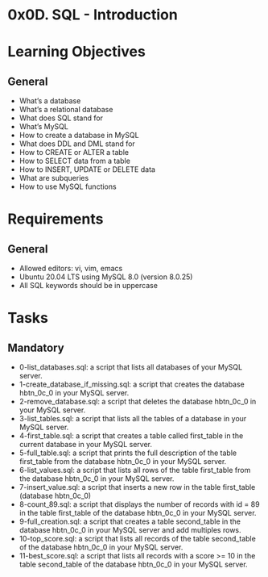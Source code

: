 # 0x0D. SQL - Introduction

# Learning Objectives
## General
- What’s a database
- What’s a relational database
- What does SQL stand for
- What’s MySQL
- How to create a database in MySQL
- What does DDL and DML stand for
- How to CREATE or ALTER a table
- How to SELECT data from a table
- How to INSERT, UPDATE or DELETE data
- What are subqueries
- How to use MySQL functions


# Requirements
## General
- Allowed editors: vi, vim, emacs
- Ubuntu 20.04 LTS using MySQL 8.0 (version 8.0.25)
- All SQL keywords should be in uppercase

# Tasks
## Mandatory
- 0-list_databases.sql: a script that lists all databases of your MySQL server.
- 1-create_database_if_missing.sql: a script that creates the database hbtn_0c_0 in your MySQL server.
- 2-remove_database.sql: a script that deletes the database hbtn_0c_0 in your MySQL server.
- 3-list_tables.sql: a script that lists all the tables of a database in your MySQL server.
- 4-first_table.sql: a script that creates a table called first_table in the current database in your MySQL server.
- 5-full_table.sql: a script that prints the full description of the table first_table from the database hbtn_0c_0 in your MySQL server.
- 6-list_values.sql: a script that lists all rows of the table first_table from the database hbtn_0c_0 in your MySQL server.
- 7-insert_value.sql: a script that inserts a new row in the table first_table (database hbtn_0c_0)
- 8-count_89.sql: a script that displays the number of records with id = 89 in the table first_table of the database hbtn_0c_0 in your MySQL server.
- 9-full_creation.sql: a script that creates a table second_table in the database hbtn_0c_0 in your MySQL server and add multiples rows.
- 10-top_score.sql: a script that lists all records of the table second_table of the database hbtn_0c_0 in your MySQL server.
- 11-best_score.sql: a script that lists all records with a score >= 10 in the table second_table of the database hbtn_0c_0 in your MySQL server.
